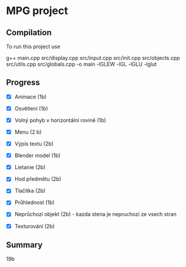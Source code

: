 # MPG project

## Compilation

To run this project use

g++ main.cpp src/display.cpp src/input.cpp src/init.cpp src/objects.cpp src/utils.cpp src/globals.cpp -o main -lGLEW -lGL -lGLU -lglut

## Progress

- [X] Animace (1b)
- [X] Osvětlení (1b)
- [X] Volný pohyb v horizontální rovině (1b) 
- [X] Menu (2 b)
- [X] Výpis textu (2b)
- [X] Blender model (1b) 
- [X] Lietanie (2b)
- [X] Hod předmětu (2b)
- [X] Tlačítka (2b) 
- [X] Průhlednost (1b) 
- [X] Neprůchozí objekt (2b) - kazda stena je nepruchozi ze vsech stran
- [X] Texturování (2b)


## Summary

19b

